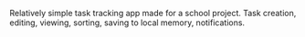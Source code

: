 Relatively simple task tracking app made for a school project.
Task creation, editing, viewing, sorting, saving to local memory, notifications.
